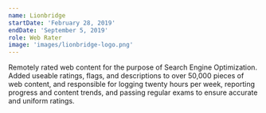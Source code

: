 ```yaml
---
name: Lionbridge
startDate: 'February 28, 2019'
endDate: 'September 5, 2019'
role: Web Rater
image: 'images/lionbridge-logo.png'
---
```

Remotely rated web content for the purpose of Search Engine Optimization. Added useable ratings, flags, and descriptions to over 50,000 pieces of web content, and responsible for logging twenty hours per week, reporting progress and content trends, and passing regular exams to ensure accurate and uniform ratings.
